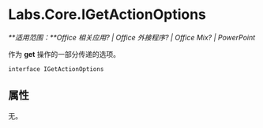 
# <a name="labs.core.igetactionoptions"></a>Labs.Core.IGetActionOptions

 _**适用范围：**Office 相关应用? | Office 外接程序? | Office Mix? | PowerPoint_

作为 **get** 操作的一部分传递的选项。

```
interface IGetActionOptions
```


## <a name="properties"></a>属性

无。


